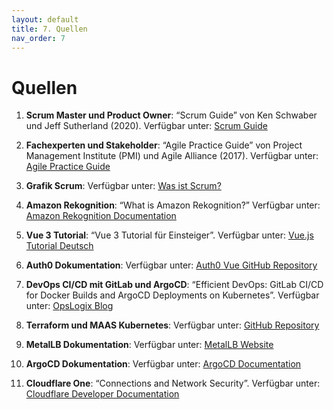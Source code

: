```yaml
---
layout: default
title: 7. Quellen
nav_order: 7
---
```


# Quellen

1. **Scrum Master und Product Owner**: “Scrum Guide” von Ken Schwaber und Jeff Sutherland (2020). Verfügbar unter: [Scrum Guide](https://scrumguides.org/scrum-guide.html)

2. **Fachexperten und Stakeholder**: “Agile Practice Guide” von Project Management Institute (PMI) und Agile Alliance (2017). Verfügbar unter: [Agile Practice Guide](https://www.pmi.org/pmbok-guide-standards/practice-guides/agile)

3. **Grafik Scrum**: Verfügbar unter: [Was ist Scrum?](https://www.it-agile.de/agiles-wissen/scrum/was-ist-scrum/)

4. **Amazon Rekognition**: “What is Amazon Rekognition?” Verfügbar unter: [Amazon Rekognition Documentation](https://docs.aws.amazon.com/rekognition/latest/dg/what-is.html)

5. **Vue 3 Tutorial**: “Vue 3 Tutorial für Einsteiger”. Verfügbar unter: [Vue.js Tutorial Deutsch](https://vuejs.de/artikel/vuejs-tutorial-deutsch-anfaenger/)

6. **Auth0 Dokumentation**: Verfügbar unter: [Auth0 Vue GitHub Repository](https://github.com/auth0/auth0-vue)

7. **DevOps CI/CD mit GitLab und ArgoCD**: “Efficient DevOps: GitLab CI/CD for Docker Builds and ArgoCD Deployments on Kubernetes”. Verfügbar unter: [OpsLogix Blog](https://www.opslogix.com/blog/devops-insights-with-dennis-efficient-devops-gitlab-ci/cd-for-docker-builds-and-argocd-deployments-on-kubernetes)

8. **Terraform und MAAS Kubernetes**: Verfügbar unter: [GitHub Repository](https://github.com/Cloud-native-engineering/terraform_maas_k8s/tree/main)

9. **MetalLB Dokumentation**: Verfügbar unter: [MetalLB Website](https://metallb.io/)

10. **ArgoCD Dokumentation**: Verfügbar unter: [ArgoCD Documentation](https://argo-cd.readthedocs.io/en/stable/)

11. **Cloudflare One**: “Connections and Network Security”. Verfügbar unter: [Cloudflare Developer Documentation](https://developers.cloudflare.com/cloudflare-one/connections/connect-networks/)
